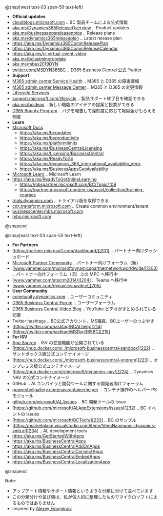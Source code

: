 
@snap[west text-03 span-50 text-left]

- **Official updates**
- [cloudblogs.microsoft.com][101] .. BC 製品チームによる公式情報
- [aka.ms/Dynamics365ReleaseOverview][102] .. Product updates
- [aka.ms/businessappsreleasenotes][103] .. Release plans
- [aka.ms/dynamics365releaseplan][104] .. Latest release plan
- https://aka.ms/Dynamics365CommReleasePlan
- https://aka.ms/Dynamics365CommReleaseCalendar
- https://aka.ms/rr-virtual-event-video
- [aka.ms/bclastminorupdate][105]
- [aka.ms/mbas2019DYN][106]
- [twitter.com/MSDYN365BC][107] .. D365 Business Central 公式 Twitter
- **Support**
- [M365 admin center Service Health][111] .. M365 と D365 の障害情報
- [M365 admin center Message Center][112] .. M365 と D365 の変更情報
- [Lifecycle Services][113]
- [support.microsoft.com/lifecycle][116] .. 製品サポート終了日を確認できる
- [aka.ms/bcideas][114] .. 新しい機能のアイデアの提案と投票ができる
- [D365 Bounty Program][115] .. バグを報告して深刻度に応じて報奨金がもらえる制度
- **Learn**
- [Microsoft Docs][121]
  - https://aka.ms/bcupdates
  - https://aka.ms/bcproductivity
  - https://aka.ms/platformlimits
  - https://aka.ms/BusinessCentralLicensing
  - https://aka.ms/Licensing/BusinessCentral
  - https://aka.ms/ReadyToGo
  - https://aka.ms/dynamics_365_international_availability_deck
  - https://aka.ms/BusinessAppsGeoAvailability
- [Microsoft Learn][122] .. Microsoft Learn
- https://aka.ms/ReadyToGoOnlineLearning
  - https://mbspartner.microsoft.com/BC/Topic/109
  - https://partner.microsoft.com/en-us/asset/collection/training-courses
- [trials.dynamics.com][123] .. トライアル版を取得できる
- [cdx.transform.microsoft.com][124] .. Create common environment/tenant
- [businesscenter.mbs.microsoft.com][131]
- [mbs.microsoft.com][132]

@snapend

[101]: https://cloudblogs.microsoft.com/dynamics365/product/business-central/ "Microsoft Vice President と BC 製品チームによる公式情報"
[102]: https://aka.ms/Dynamics365ReleaseOverview "D365 最新リリースの概要情報"
[103]: https://aka.ms/businessappsreleasenotes "D365 (CE/FO/BC 含む) と Power platform のリリースプラン"
[104]: https://aka.ms/dynamics365releaseplan "Dynamics 365: 2020 release wave 1 plan"
[xxx]: https://aka.ms/Dynamics365CommReleasePlan
[xxx]: https://aka.ms/Dynamics365CommReleaseCalendar
[xxx]: https://aka.ms/Dynamics365ReleaseFAQs
[xxx]: https://aka.ms/rr-virtual-event-video
[105]: https://aka.ms/bclastminorupdate "Last minor udpate for Business Central"
[106]: https://aka.ms/mbas2019DYN "Business Application Summit .. D365最大級公式イベントのセッション動画"
[107]: https://twitter.com/MSDYN365BC "D365 Business Central 公式 Twitter"
[111]: https://admin.microsoft.com/Adminportal/Home#/servicehealth
[112]: https://admin.microsoft.com/Adminportal/Home#/MessageCenter
[113]: https://lcs.dynamics.com/v2 "FO のデプロイ/アップデート/問合せ管理。現時点 FO のみ"
[114]: https://aka.ms/bcideas "Ideas .. 新しい機能のアイデアの提案と投票ができる"
[115]: https://www.microsoft.com/msrc/bounty-dynamics "バグを報告して深刻度に応じて報奨金がもらえる制度"
[116]: https://support.microsoft.com/lifecycle/search?alpha=Business%20Central "製品サポート終了日を確認できる"
[121]: https://docs.microsoft.com/dynamics365/business-central/ "Microsoft Docs .. ビジネスプロセス情報とITプロ向けコンテンツがある"
[122]: https://aka.ms/bclearn "Microsoft Learn .. 初級/中級/上級レベルごとのラーニングパスがある"
[123]: https://trials.dynamics.com/ "D365 Trials .. トライアル版を取得できる。O365組織アカウントが別途必要"
[124]: https://cdx.transform.microsoft.com/experiences "Create common environment/tenant"
[131]: https://businesscenter.mbs.microsoft.com/
[132]: https://mbs.microsoft.com/customersource/Global/365Business "Customer Source .. オンプレミス版のインストーラーを取得できる"
<!-- [114]: https://aka.ms/businesscentralideas -->
<!-- [114]: https://aka.ms/Dynamics365BusinessCentralits -->
<!-- https://cloudblogs.microsoft.com/dynamics365/ -->
<!-- https://twitter.com/MSFTDynamics365 -->
<!-- https://www.youtube.com/channel/UCJGCg4rB3QSs8y_1FquelBQ -->
<!-- https://www.linkedin.com/showcase/microsoft-dynamics -->

@snap[east text-03 span-50 text-left]

- **For Partners**
- [https://partner.microsoft.com/dashboard/][201] .. パートナー向けダッシュボード
- [Microsoft Partner Community][202] .. パートナー向けフォーラム（新）
- [www.yammer.com/microsoftdynamicspartnernetworkworldwide/][203] .. パートナー向けフォーラム（旧）上の MPC へ移行中
- [www.yammer.com/atscrm2014/][204] .. Teams へ移行中
- [www.yammer.com/dynamicsnavdev/][205]
- **User Community**
- [community.dynamics.com][211] .. ユーザーコミュニティ
- [D365 Business Central Forum][212] .. ユーザーフォーラム
- [D365 Business Central Video Blog][213] .. YouTube ビデオがまとめられている記事
- Twitter hashtags .. BC公式アカウント、MS職員、BCユーザーのつぶやき
- [https://twitter.com/hashtag/BCALhelp][214]
- [https://twitter.com/hashtag/MSDyn365BC][215]
- **For ISV**
- [App Source][221] .. ISV の拡張機能が公開されている
- [https://hub.docker.com/_/microsoft-businesscentral-sandbox][222] .. サンドボックス版公式コンテナイメージ
- [https://hub.docker.com/_/microsoft-businesscentral-onprem][223] .. オンプレミス版公式コンテナイメージ
- [https://hub.docker.com/r/microsoft/dynamics-nav/][224] .. Dynamics NAV の公式コンテナイメージ
- GitHub .. ALコンパイラと開発ツールに関する開発者向けフォーラム
- [powershellgallery.com/navcontainerhelper][225] .. コンテナ操作のヘルパー PS モジュール
- [github.com/microsoft/AL/issues][231] .. BC 開発ツールの issue
- [https://github.com/microsoft/ALAppExtensions/issues][232] .. BC イベントの issues
- [https://github.com/microsoft/BCTech/][233] .. BC のサンプル
- [https://marketplace.visualstudio.com/items?itemName=ms-dynamics-smb.al][234] .. AL development tools
- https://aka.ms/GetStartedWithApps
- https://aka.ms/BusinessCentralApps
- https://aka.ms/BusinessCentralAddOnApps
- https://aka.ms/BusinessCentralConnectApps
- https://aka.ms/BusinessCentralEmbedApps
- https://aka.ms/BusinessCentralLocalizationApps

@snapend

[201]: https://partner.microsoft.com/dashboard/     "Microsoft Partner dashboard .. パートナー向けダッシュボード"
[202]: https://www.microsoftpartnercommunity.com/   "パートナー向けフォーラム（新）"
[203]: https://www.yammer.com/microsoftdynamicspartnernetworkworldwide/ "Yammer Network"
[204]: https://www.yammer.com/atscrm2014/ "Yammer Network"
[205]: https://www.yammer.com/dynamicsnavdev/ "Yammer Network"
[211]: https://community.dynamics.com/business "ユーザーコミュニティ"
[212]: https://community.dynamics.com/business/f/dynamics-365-business-central-forum "ユーザーフォーラム"
[213]: https://community.dynamics.com/business/b/dynamics-365-business-central-video-blog "BC関連のYouTubeビデオがまとめられているブログ"
[221]: https://appsource.microsoft.com/marketplace/apps?product=dynamics-365-business-central "App Source .. ISV の拡張機能が公開されている"
[222]: https://hub.docker.com/_/microsoft-businesscentral-sandbox "サンドボックス版公式コンテナイメージ"
[223]: https://hub.docker.com/_/microsoft-businesscentral-onprem "オンプレミス版公式コンテナイメージ"
[224]: https://hub.docker.com/r/microsoft/dynamics-nav "Dynamics NAV の公式コンテナイメージ"
[225]: https://www.powershellgallery.com/packages/navcontainerhelper/ "コンテナ操作のヘルパー PS モジュール"
[231]: https://github.com/microsoft/AL/issues "BC 開発ツールの issue"
[232]: https://github.com/microsoft/ALAppExtensions/issues "BC イベントの issues"
[233]: https://github.com/microsoft/BCTech/ ""
[234]: https://marketplace.visualstudio.com/items?itemName=ms-dynamics-smb.al ""
<!-- https://aka.ms/getsandboxforbusinesscentral -->
<!-- https://aka.ms/getbc -->
<!-- https://aka.ms/msftdynamics365 -->
<!-- https://aka.ms/d365-compliance-list -->
<!-- https://aka.ms/mbasppc .. powerusers.microsoft.com -->
<!-- https://aka.ms/mbasd365c .. community.dynamics.com -->
<!-- https://aka.ms/pa/mbas2018 .. Power Apps Blog Event recap -->
<!-- https://aka.ms/pa/mbas2019 .. Power Apps Blog Event recap -->
<!-- http://aka.ms/BCSandboxAzure -->
<!-- http://aka.ms/BCSandboxLocal -->
<!-- https://github.com/microsoftDocs/dynamics365smb-docs -->
<!-- https://github.com/microsoftDocs/dynamics365smb-devitpro-pb -->

Note:

- アップデート情報やサポート情報というような分類に分けて並べています
- この分類分けや並び順は、私が個人的に整理したものでマイクロソフトによるものではありません
- Inspired by [Alexey Finogenov](https://community.dynamics.com/business/f/dynamics-365-business-central-forum/307965/info-useful-links)
